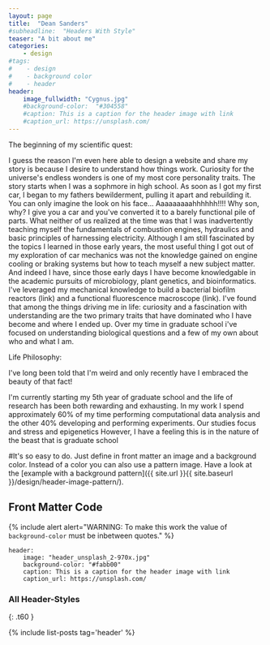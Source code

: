 ```yaml
---
layout: page
title:  "Dean Sanders"
#subheadline:  "Headers With Style"
teaser: "A bit about me"
categories:
    - design
#tags:
#    - design
#    - background color
#    - header
header:
    image_fullwidth: "Cygnus.jpg"
    #background-color:  "#304558"
    #caption: This is a caption for the header image with link
    #caption_url: https://unsplash.com/
---
```

The beginning of my scientific quest:

I guess the reason I'm even here able to design a website and share my story is because I desire to understand how things work. Curiosity for the universe's endless wonders is one of my most core personality traits. The story starts when I was a sophmore in high school. As soon as I got my first car, I began to my fathers bewilderment, pulling it apart and rebuilding it. You can only imagine the look on his face... Aaaaaaaaahhhhhh!!!! Why son, why? I give you a car and you've converted it to a barely functional pile of parts. What neither of us realized at the time was that I was inadvertently teaching myself the fundamentals of combustion engines, hydraulics and basic principles of harnessing electricity. Although I am still fascinated by the topics I learned in those early years, the most useful thing I got out of my exploration of car mechanics was not the knowledge gained on engine cooling or braking systems but how to teach myself a new subject matter. And indeed I have, since those early days I have become knowledgable in the academic pursuits of microbiology, plant genetics, and bioinformatics. I've leveraged my mechanical knowledge to build a bacterial biofilm reactors (link) and a functional fluorescence macroscope (link). I've found that among the things driving me in life: curiosity and a fascination with understanding are the two primary traits that have dominated who I have become and where I ended up. Over my time in graduate school i've focused on understanding biological questions and a few of my own about who and what I am.   

Life Philosophy:

I've long been told that I'm weird and only recently have I embraced the beauty of that fact!






I'm currently starting my 5th year of graduate school and the life of research has been both rewarding and
exhausting. In my work I spend approximately 60% of my time performing computational data analysis and the other 40% developing and performing experiments. Our studies focus and stress and epigenetics  However, I have a feeling this is in the nature of the beast that is graduate school


#It's so easy to do. Just define in front matter an image and a background color. Instead of a color you can also use a pattern image. Have a look at the [example with a background pattern]({{ site.url }}{{ site.baseurl }}/design/header-image-pattern/).
<!--more-->


## Front Matter Code

{% include alert alert="WARNING: To make this work the value of `background-color` must be inbetween quotes." %}

~~~
header:
    image: "header_unsplash_2-970x.jpg"
    background-color: "#fabb00"
    caption: This is a caption for the header image with link
    caption_url: https://unsplash.com/
~~~


### All Header-Styles
{: .t60 }

{% include list-posts tag='header' %}
